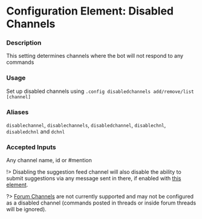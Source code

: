 # Configuration Element: Disabled Channels

### Description
This setting determines channels where the bot will not respond to any commands

### Usage
Set up disabled channels using `.config disabledchannels add/remove/list [channel]`

### Aliases
`disablechannel`, `disablechannels`, `disabledchannel`, `disablechnl`, `disabledchnl` and `dchnl`

### Accepted Inputs
Any channel name, id or #mention

!> Disabling the suggestion feed channel will also disable the ability to submit suggestions via any message sent in there, if enabled with [this element](/config/inchannelsuggestions.md).

?> [Forum Channels](https://discord.com/blog/forum-channels-space-for-organized-conversation) are not currently supported and may not be configured as a disabled channel (commands posted in threads or inside forum threads will be ignored).
